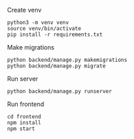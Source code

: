 Create venv
```
python3 -m venv venv
source venv/bin/activate
pip install -r requirements.txt
```
Make migrations
```
python backend/manage.py makemigrations
python backend/manage.py migrate
```
Run server
```
python backend/manage.py runserver
```
Run frontend
```
cd frontend
npm install
npm start
```
